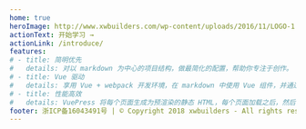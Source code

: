 ```yaml
---
home: true
heroImage: http://www.xwbuilders.com/wp-content/uploads/2016/11/LOGO-1.png
actionText: 开始学习 →
actionLink: /introduce/
features:
# - title: 简明优先
#   details: 对以 markdown 为中心的项目结构，做最简化的配置，帮助你专注于创作。
# - title: Vue 驱动
#   details: 享用 Vue + webpack 开发环境，在 markdown 中使用 Vue 组件，并通过 Vue 开发自定义主题。
# - title: 性能高效
#   details: VuePress 将每个页面生成为预渲染的静态 HTML，每个页面加载之后，然后作为单页面应用程序(SPA)运行。
footer: 浙ICP备16043491号 | © Copyright 2018 xwbuilders - All rights reserved.
---
```


<!-- # Hello VuePress!
::: tip
This is a tip
:::

::: warning
This is a warning
:::

::: danger 警告
This is a dangerous warning
:::

| Tables        | Are           | Cool  |
| ------------- |:-------------:| -----:|
| col 3 is      | right-aligned | $1600 |
| col 2 is      | centered      |   $12 |
| zebra stripes | are neat      |    $1 |
| zebra stripes | are neat      |    $1 |
| zebra stripes | are neat      |    $1 |
| zebra stripes | are neat      |    $1 |


``` js {2}
export default {
  name: 'MyComponent',
  // ...
}
```

<span v-for="i in 3">{{ i }} </span>


{{ $page }}

<a-b></a-b> -->

